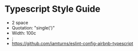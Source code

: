 # Typescript Style Guide

* 2 space
* Quotation: "single(')"
* Width: 100c
* ;
* https://github.com/iamturns/eslint-config-airbnb-typescript

